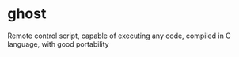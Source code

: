 # ghost
Remote control script, capable of executing any code, compiled in C language, with good portability
